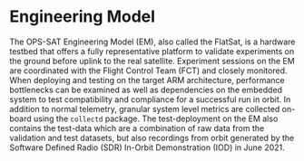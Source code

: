 # Engineering Model

The OPS-SAT Engineering Model (EM), also called the FlatSat, is a hardware testbed that offers a fully representative platform to validate experiments on the ground before uplink to the real satellite. Experiment sessions on the EM are coordinated with the Flight Control Team (FCT) and closely monitored. When deploying and testing on the target ARM architecture, performance bottlenecks can be examined as well as dependencies on the embedded system to test compatibility and compliance for a successful run in orbit. In addition to normal telemetry, granular system level metrics are collected on-board using the `collectd` package. The test-deployment on the EM also contains the test-data which are a combination of raw data from the validation and test datasets, but also recordings from orbit generated by the Software Defined Radio (SDR) In-Orbit Demonstration (IOD) in June 2021.
